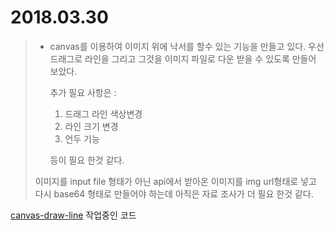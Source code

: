 # 2018.03.30

> - canvas를 이용하여 이미지 위에 낙서를 할수 있는 
>   기능을 만들고 있다.
>   우선 드래그로 라인을 그리고 그것을 이미지 파일로 다운
>   받을 수 있도록 만들어 보았다.
> 
>   추가 필요 사항은 :
>   1. 드래그 라인 색상변경
>   2. 라인 크기 변경
>   3. 언두 기능
>  
>   등이 필요 한것 같다. 
>   
> 
> 이미지를 input file 형태가 아닌 api에서 받아온 이미지를 
> img url형태로 넣고 다시 base64 형태로 만들어야 하는데
> 아직은 자료 조사가 더 필요 한것 같다.
> 			 	

[canvas-draw-line][] 작업중인 코드
  
[canvas-draw-line]: https://github.com/minw1540/TIL/blob/master/css/background-image.md